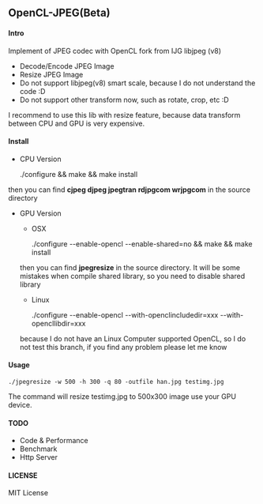 ## OpenCL-JPEG(Beta)

#### Intro

Implement of JPEG codec with OpenCL fork from IJG libjpeg (v8)
	
* Decode/Encode JPEG Image
* Resize JPEG Image
* Do not support libjpeg(v8) smart scale, because I do not understand the code :D
* Do not support other transform now, such as rotate, crop, etc :D

I recommend to use this lib with resize feature, because data transform between CPU and GPU is very expensive.

#### Install

* CPU Version 

	./configure && make && make install

then you can find **cjpeg djpeg jpegtran rdjpgcom wrjpgcom** in the source directory

* GPU Version

	* OSX
		
		./configure --enable-opencl --enable-shared=no && make && make install


	then you can find **jpegresize** in the source directory. It will be some mistakes when compile shared library, so you need to disable shared library


	* Linux

		./configure --enable-opencl --with-openclincludedir=xxx --with-opencllibdir=xxx
		
	because I do not have an Linux Computer supported OpenCL, so I do not test this branch, if you find any problem please let me know

#### Usage

	./jpegresize -w 500 -h 300 -q 80 -outfile han.jpg testimg.jpg
	
The command will resize testimg.jpg to 500x300 image use your GPU device.

#### TODO

* Code & Performance
* Benchmark
* Http Server

#### LICENSE

MIT License
